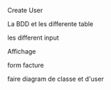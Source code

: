 Create User

La BDD et les differente table

les different input

Affichage

form facture

faire diagram de classe et d'user


